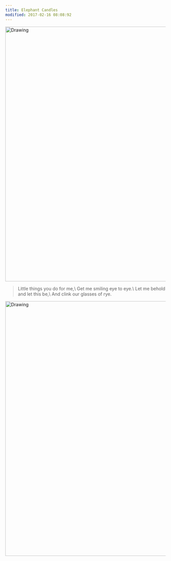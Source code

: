 ```yaml
---
title: Elephant Candles
modified: 2017-02-16 08:08:92
---
```


<img src="{{ site.url }}/images/elephants.jpg" alt="Drawing" style="width: 800px;"/>


>Little things you do for me,\\
>Get me smiling eye to eye.\\
>Let me behold and let this be,\\
>And clink our glasses of rye.

<img src="{{ site.url }}/images/elephants2.jpg" alt="Drawing" style="width: 800px;"/>
